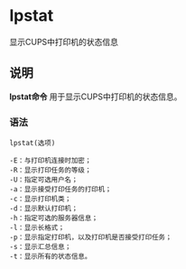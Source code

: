 lpstat
===

显示CUPS中打印机的状态信息

## 说明

**lpstat命令** 用于显示CUPS中打印机的状态信息。

### 语法  

```
lpstat(选项)
```

  

```
-E：与打印机连接时加密；
-R：显示打印任务的等级；
-U：指定可选用户名；
-a：显示接受打印任务的打印机；
-c：显示打印机类；
-d：显示默认打印机；
-h：指定可选的服务器信息；
-l：显示长格式；
-p：显示指定打印机，以及打印机是否接受打印任务；
-s：显示汇总信息；
-t：显示所有的状态信息。
```


